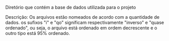 Diretório que contém a base de dados utilizada para o projeto

Descrição:
Os arquivos estão nomeados de acordo com a quantidade de dados.
os sufixos "i" e "qo" significam respectivamente "inverso" e "quase ordenado",
ou seja, o arquivo está ordenado em ordem decrescente e o outro tipo está 95% ordenado.